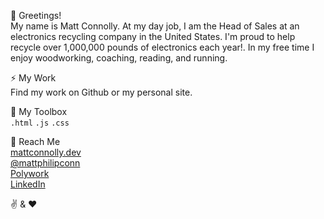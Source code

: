 👋 Greetings!
<br />My name is Matt Connolly. At my day job, I am the Head of Sales at an electronics recycling company in the United States. I'm proud to help recycle over 1,000,000 pounds of electronics each year!. In my free time I enjoy woodworking, coaching, reading, and running.

⚡ My Work 
<br />Find my work on Github or my personal site.

🧰 My Toolbox 
<br />`.html` `.js` `.css`

📧 Reach Me 
<br />[mattconnolly.dev](https://mattconnolly.dev)
<br />[@mattphilipconn](https://twitter.com/mattphilipconn)
<br />[Polywork](https://www.polywork.com/mattconnolly)
<br />[LinkedIn](https://www.linkedin.com/in/matthewpconnolly/)

✌️  &  ❤️
